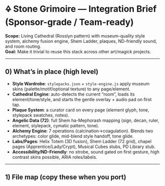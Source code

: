 # 🜍 Stone Grimoire — Integration Brief (Sponsor-grade / Team-ready)

**Scope:** Living Cathedral (Rosslyn pattern) with museum-quality style system, alchemy fusion engine, Shem Ladder, plaques, ND-friendly sound, and room routing.  
**Goal:** Make it trivial to reuse this stack across other art/magick projects.

---

## 0) What’s in place (high level)

- **Style Wardrobe**: `stylepacks.json` + `style-engine.js` apply museum skins (palette/motif/optional texture) to any page/element.
- **Cathedral Engine**: auto-detects the current “room”, loads its element/tone/style, and starts the gentle overlay + audio pad on first tap.
- **Plaque System**: a curator card on every page (element glyph, tone, stylepack swatches, notes).
- **Angelic Data (72)**: full Shem ha-Mephorash mapping (sign, decan, ruler, element, stylepack, cymatic pattern, tone).
- **Alchemy Engine**: 7 operations (calcination→coagulation). Blends two archetypes: color glide, mid-blend style handoff, tone glide.
- **Labs/Pages**: Helix Totem (3D fusion), Shem Ladder (72 grid), chapel pages (Apprentice/Lady/Crypt), Musical Cubes stubs, PD Library stub.
- **Accessibility/ND-Friendly**: no strobe, sound gated on first gesture, high contrast skins possible, ARIA roles/labels.

---

## 1) File map (copy these when you port)
